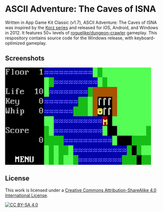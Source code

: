 # ASCII Adventure: The Caves of ISNA

Written in App Game Kit Classic (v1.7), ASCII Adventure: The Caves of ISNA was inspired by the [Korz series](https://en.wikipedia.org/wiki/Kroz) and released for iOS, Android, and Windows in 2012. It features 50+ levels of [roguelike/dungeon-crawler](https://en.wikipedia.org/wiki/Roguelike) gameplay. This respository contains source code for the Windows release, with keyboard-optimized gameplay.

## Screenshots

![Gameplay screen: Floor 1](./gameplay.gif)

## License

This work is licensed under a
[Creative Commons Attribution-ShareAlike 4.0 International License][cc-by-sa].

[![CC BY-SA 4.0][cc-by-sa-image]][cc-by-sa]

[cc-by-sa]: http://creativecommons.org/licenses/by-sa/4.0/
[cc-by-sa-image]: https://licensebuttons.net/l/by-sa/4.0/88x31.png
[cc-by-sa-shield]: https://img.shields.io/badge/License-CC%20BY--SA%204.0-lightgrey.svg